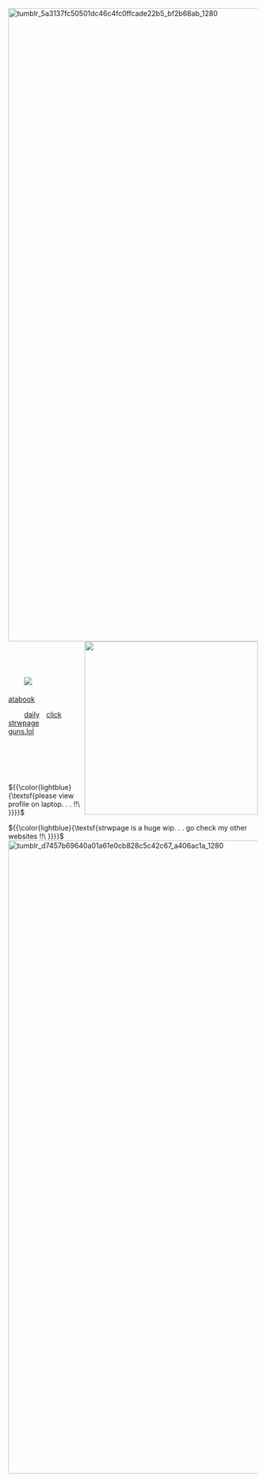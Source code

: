 <img width="1280" height="1280" alt="tumblr_5a3137fc50501dc46c4fc0ffcade22b5_bf2b68ab_1280" src="https://github.com/user-attachments/assets/ce89fea0-6a48-4c1a-ae62-9e5358f5e6bb" />
<img align="right" width="350" src="https://github.com/user-attachments/assets/77e3f8fb-1094-4a38-885e-62b2da43ea5c" />

##             

    
![](https://komarev.com/ghpvc/?username=2ft-high&label=(⁠ 𓏏𓏏 ⁠)&color=97cabf)          [atabook](https://telarune.atabook.org)

   [daily](https://arab.org/click-to-help/palestine/)  [click](https://arab.org/click-to-help/palestine/)      [strwpage](https://telarune.straw.page)      [guns.lol](https://guns.lol/telarune) 
   
   
   
   
                              
   
   
   
       ${{\color{lightblue}\{\textsf{please view profile on laptop. . . !!\ \}}}}\$
       
 ${{\color{lightblue}\{\textsf{strwpage is a huge wip. . . go check my other websites !!\ \}}}}\$ 
    
<img width="1280" height="1280" alt="tumblr_d7457b69640a01a61e0cb828c5c42c67_a406ac1a_1280" src="https://github.com/user-attachments/assets/c5d0f3e1-fc3b-42bb-b6e9-53a33369ad61" />



